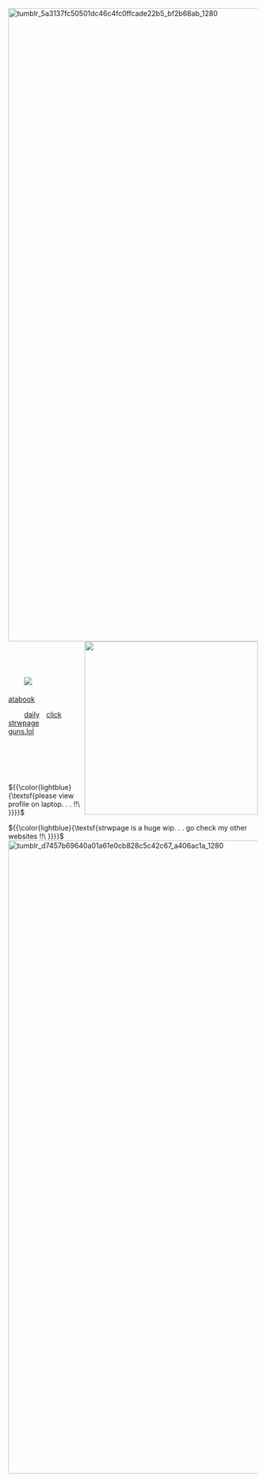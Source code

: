 <img width="1280" height="1280" alt="tumblr_5a3137fc50501dc46c4fc0ffcade22b5_bf2b68ab_1280" src="https://github.com/user-attachments/assets/ce89fea0-6a48-4c1a-ae62-9e5358f5e6bb" />
<img align="right" width="350" src="https://github.com/user-attachments/assets/77e3f8fb-1094-4a38-885e-62b2da43ea5c" />

##             

    
![](https://komarev.com/ghpvc/?username=2ft-high&label=(⁠ 𓏏𓏏 ⁠)&color=97cabf)          [atabook](https://telarune.atabook.org)

   [daily](https://arab.org/click-to-help/palestine/)  [click](https://arab.org/click-to-help/palestine/)      [strwpage](https://telarune.straw.page)      [guns.lol](https://guns.lol/telarune) 
   
   
   
   
                              
   
   
   
       ${{\color{lightblue}\{\textsf{please view profile on laptop. . . !!\ \}}}}\$
       
 ${{\color{lightblue}\{\textsf{strwpage is a huge wip. . . go check my other websites !!\ \}}}}\$ 
    
<img width="1280" height="1280" alt="tumblr_d7457b69640a01a61e0cb828c5c42c67_a406ac1a_1280" src="https://github.com/user-attachments/assets/c5d0f3e1-fc3b-42bb-b6e9-53a33369ad61" />



